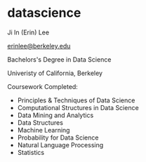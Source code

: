 # datascience

Ji In (Erin) Lee

erinlee@berkeley.edu

Bachelors's Degree in Data Science

Univeristy of California, Berkeley

Coursework Completed:

* Principles & Techniques of Data Science
* Computational Structures in Data Science
* Data Mining and Analytics
* Data Structures
* Machine Learning
* Probability for Data Science
* Natural Language Processing
* Statistics
